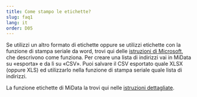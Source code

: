 ```yaml
---
title: Come stampo le etichette?
slug: faq1
lang: it
order: D05
---
```


Se utilizzi un altro formato di etichette oppure se utilizzi etichette con la funzione di stampa seriale da word, trovi qui delle [istruzioni di Microsoft](https://support.office.com/de-de/article/drucken-von-etiketten-f%C3%BCr-ihre-adressenliste-276a2cd1-74d2-43d0-ab5a-b90460358ad5?ui=de-DE&rs=de-DE&ad=DE), che descrivono come funziona. Per creare una lista di indirizzi vai in MiData su «esporta» e da lì su «CSV». Puoi salvare il CSV esportato quale XLSX (oppure XLS) ed utilizzarlo nella funzione di stampa seriale quale lista di indirizzi.

La funzione etichette di MiData la trovi qui nelle [istruzioni dettagliate](https://pfadi.swiss/it/pubblicazioni-downloads/downloads/detail/158/midata-etiketten/).